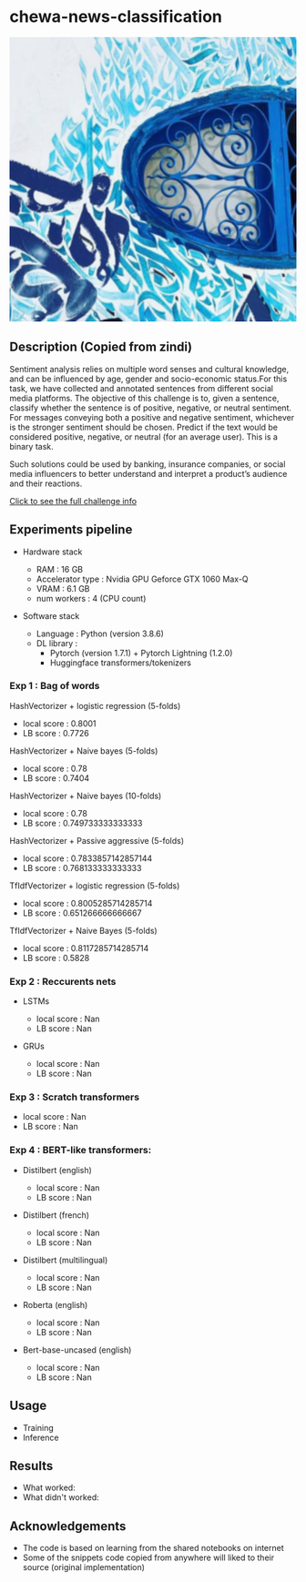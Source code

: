 # chewa-news-classification

<p align="center">
  <img src="poster.png"
  alt="Markdown Monster icon"
      width=800
      height=500/>
</p>

## Description (Copied from zindi)

Sentiment analysis relies on multiple word senses and cultural knowledge, and can be influenced by age, gender and socio-economic status.For this task, we have collected and annotated sentences from different social media platforms. The objective of this challenge is to, given a sentence, classify whether the sentence is of positive, negative, or neutral sentiment. For messages conveying both a positive and negative sentiment, whichever is the stronger sentiment should be chosen. Predict if the text would be considered positive, negative, or neutral (for an average user). This is a binary task.

Such solutions could be used by banking, insurance companies, or social media influencers to better understand and interpret a product’s audience and their reactions.

[Click to see the full challenge info](https://zindi.africa/competitions/ai4d-icompass-social-media-sentiment-analysis-for-tunisian-arabizi)

## Experiments pipeline

- Hardware stack

  - RAM : 16 GB
  - Accelerator type : Nvidia GPU Geforce GTX 1060 Max-Q
  - VRAM : 6.1 GB
  - num workers : 4 (CPU count)

- Software stack
  - Language : Python (version 3.8.6)
  - DL library :
    - Pytorch (version 1.7.1) + Pytorch Lightning (1.2.0)
    - Huggingface transformers/tokenizers

### Exp 1 : Bag of words

HashVectorizer + logistic regression (5-folds)

- local score : 0.8001
- LB score : 0.7726

HashVectorizer + Naive bayes (5-folds)

- local score : 0.78
- LB score : 0.7404

HashVectorizer + Naive bayes (10-folds)

- local score : 0.78
- LB score : 0.749733333333333

HashVectorizer + Passive aggressive (5-folds)

- local score : 0.7833857142857144
- LB score : 0.768133333333333

TfIdfVectorizer + logistic regression (5-folds)

- local score : 0.8005285714285714
- LB score : 0.651266666666667

TfIdfVectorizer + Naive Bayes (5-folds)

- local score : 0.8117285714285714
- LB score : 0.5828

### Exp 2 : Reccurents nets

- LSTMs

  - local score : Nan
  - LB score : Nan

- GRUs
  - local score : Nan
  - LB score : Nan

### Exp 3 : Scratch transformers

- local score : Nan
- LB score : Nan

### Exp 4 : BERT-like transformers:

- Distilbert (english)

  - local score : Nan
  - LB score : Nan

- Distilbert (french)

  - local score : Nan
  - LB score : Nan

- Distilbert (multilingual)

  - local score : Nan
  - LB score : Nan

- Roberta (english)

  - local score : Nan
  - LB score : Nan

- Bert-base-uncased (english)

  - local score : Nan
  - LB score : Nan

## Usage

- Training
- Inference

## Results

- What worked:
- What didn't worked:

## Acknowledgements

- The code is based on learning from the shared notebooks on internet
- Some of the snippets code copied from anywhere will liked to their source (original implementation)
